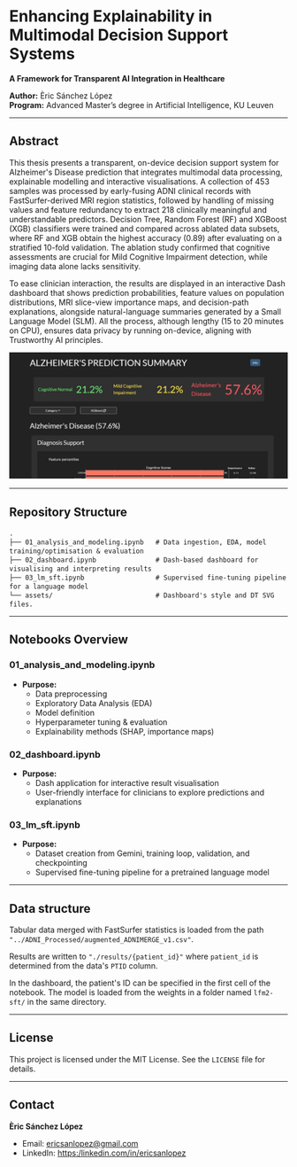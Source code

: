 # Enhancing Explainability in Multimodal Decision Support Systems  
**A Framework for Transparent AI Integration in Healthcare**

**Author:** Èric Sánchez López  
**Program:** Advanced Master’s degree in Artificial Intelligence, KU Leuven  

---

## Abstract

This thesis presents a transparent, on-device decision support system for Alzheimer's Disease prediction that integrates multimodal data processing, explainable modelling and interactive visualisations. A collection of 453 samples was processed by early-fusing ADNI clinical records with FastSurfer-derived MRI region statistics, followed by handling of missing values and feature redundancy to extract 218 clinically meaningful and understandable predictors. Decision Tree, Random Forest (RF) and XGBoost (XGB) classifiers were trained and compared across ablated data subsets, where RF and XGB obtain the highest accuracy (0.89) after evaluating on a stratified 10-fold validation. The ablation study confirmed that cognitive assessments are crucial for Mild Cognitive Impairment detection, while imaging data alone lacks sensitivity.

To ease clinician interaction, the results are displayed in an interactive Dash dashboard that shows prediction probabilities, feature values on population distributions, MRI slice-view importance maps, and decision-path explanations, alongside natural-language summaries generated by a Small Language Model (SLM). All the process, although lengthy (15 to 20 minutes on CPU), ensures data privacy by running on-device, aligning with Trustworthy AI principles.

![image](images/dashboard.jpg)

---

## Repository Structure

```
.
├── 01_analysis_and_modeling.ipynb   # Data ingestion, EDA, model training/optimisation & evaluation
├── 02_dashboard.ipynb               # Dash-based dashboard for visualising and interpreting results
├── 03_lm_sft.ipynb                  # Supervised fine-tuning pipeline for a language model
└── assets/                          # Dashboard's style and DT SVG files.
```

---

## Notebooks Overview

### 01_analysis_and_modeling.ipynb
- **Purpose:**
  - Data preprocessing 
  - Exploratory Data Analysis (EDA)
  - Model definition  
  - Hyperparameter tuning & evaluation  
  - Explainability methods (SHAP, importance maps)

### 02_dashboard.ipynb
- **Purpose:**  
  - Dash application for interactive result visualisation  
  - User-friendly interface for clinicians to explore predictions and explanations

### 03_lm_sft.ipynb
- **Purpose:**
  - Dataset creation from Gemini, training loop, validation, and checkpointing
  - Supervised fine-tuning pipeline for a pretrained language model

---

## Data structure

Tabular data merged with FastSurfer statistics is loaded from the path `"../ADNI_Processed/augmented_ADNIMERGE_v1.csv"`.

Results are written to `"./results/{patient_id}"` where `patient_id` is determined from the data's `PTID` column.

In the dashboard, the patient's ID can be specified in the first cell of the notebook. The model is loaded from the weights in a folder named `lfm2-sft/` in the same directory.

---

## License

This project is licensed under the MIT License. See the `LICENSE` file for details.

---

## Contact

**Èric Sánchez López**  
- Email: ericsanlopez@gmail.com
- LinkedIn: [https:/linkedin.com/in/ericsanlopez](https:/linkedin.com/in/ericsanlopez)




